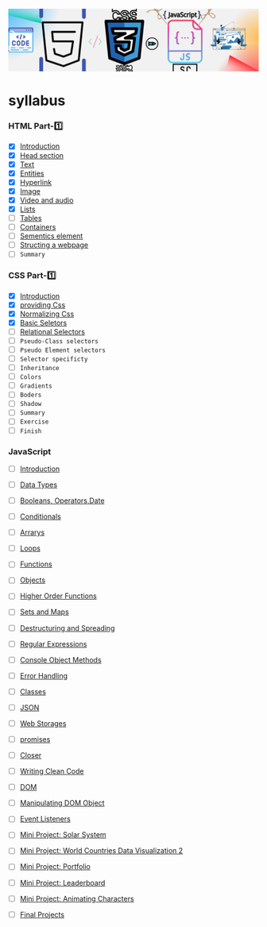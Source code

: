 ![Frontend Banner (500 × 400 px) (500 × 1000 px)](https://github.com/Kumarsanjeet1/frontend_Dev/blob/main/frontend_Banner.png)



#  syllabus

### HTML Part-1️⃣
-  [x]   [Introduction](https://github.com/Kumarsanjeet1/frontend_Dev/blob/main/HTML/introduction.md)
-  [x]   [Head section](https://github.com/Kumarsanjeet1/frontend_Dev/blob/main/HTML/head_section.md) 
-  [x]   [Text](https://github.com/Kumarsanjeet1/frontend_Dev/blob/main/HTML/text.md)
-  [x]   [Entities](https://github.com/Kumarsanjeet1/frontend_Dev/blob/main/HTML/entities.md)
-  [x]   [Hyperlink](https://github.com/Kumarsanjeet1/frontend_Dev/blob/main/HTML/hyperlink.md)
-  [x]   [Image](https://github.com/Kumarsanjeet1/frontend_Dev/blob/main/HTML/image.md)
-  [x]   [Video and audio](https://github.com/Kumarsanjeet1/frontend_Dev/blob/main/HTML/video_audio.md)
-  [x]   [Lists](https://github.com/Kumarsanjeet1/frontend_Dev/blob/main/HTML/lists.md)
-  [ ]   [Tables](https://github.com/Kumarsanjeet1/frontend_Dev/blob/main/HTML/tables.md)
-  [ ]   [Containers](https://github.com/Kumarsanjeet1/frontend_Dev/blob/main/HTML/containers.md)
-  [ ]   [Sementics element](https://github.com/Kumarsanjeet1/frontend_Dev/blob/main/HTML/sementics.md)
-  [ ]   [Structing a webpage](https://github.com/Kumarsanjeet1/frontend_Dev/blob/main/HTML/structing_a_webpage.md)
-  [ ]   `Summary`
### CSS Part-1️⃣
-  [X]   [Introduction](https://github.com/Kumarsanjeet1/frontend_Dev/blob/main/CSS/introduction.md) 
-  [X]   [providing Css](https://github.com/Kumarsanjeet1/frontend_Dev/blob/main/CSS/providing_css.md)
-  [x]   [Normalizing Css](https://github.com/Kumarsanjeet1/frontend_Dev/blob/main/CSS/normalizing.md)
-  [x]   [Basic Seletors](https://github.com/Kumarsanjeet1/frontend_Dev/blob/main/CSS/basic_Selector.md)
-  [ ]   [Relational Selectors](https://github.com/Kumarsanjeet1/frontend_Dev/blob/main/CSS/relational_selectors.md) 
-  [ ]   `Pseudo-Class selectors`
-  [ ]   `Pseudo Element selectors`
-  [ ]   `Selector specificty`
-  [ ]   `Inheritance` 
-  [ ]   `Colors`
-  [ ]   `Gradients`
-  [ ]   `Boders`
-  [ ]   `Shadow` 
-  [ ]   `Summary`
-  [ ]   `Exercise`
-  [ ]   `Finish`
### JavaScript

-  [ ]    [Introduction]()
-  [ ]    [Data Types]()
-  [ ]    [Booleans, Operators,Date]()
-  [ ]    [Conditionals]()
-  [ ]    [Arrarys]()
-  [ ]    [Loops]()
-  [ ]    [Functions]()
-  [ ]    [Objects]()
-  [ ]    [Higher Order Functions]()
-  [ ]    [Sets and Maps]()
-  [ ]    [Destructuring and Spreading]()
-  [ ]    [Regular Expressions]()
-  [ ]    [Console Object Methods]()
-  [ ]    [Error Handling]()
-  [ ]    [Classes]()
-  [ ]    [JSON]()
-  [ ]    [Web Storages]()
-  [ ]    [promises]()
-  [ ]    [Closer]()
-  [ ]    [Writing Clean Code]()
-  [ ]    [DOM]()
-  [ ]    [Manipulating DOM Object]()
-  [ ]    [Event Listeners]()
-  [ ]    [Mini Project: Solar System]()
-  [ ]    [Mini Project: World Countries Data Visualization 2]()
-  [ ]    [Mini Project: Portfolio]()
-  [ ]    [Mini Project: Leaderboard]()
-  [ ]    [Mini Project: Animating Characters ]()
-  [ ]    [Final Projects]()



